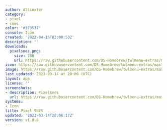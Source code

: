 ```yaml
---
author: Allinxter
category:
- pixel
- snes
color: '#373537'
console: Icon
created: '2022-04-16T03:00:53Z'
description: ''
downloads:
  pixelsnes.png:
    size: 286
    url: https://raw.githubusercontent.com/DS-Homebrew/twlmenu-extras/master/_nds/TWiLightMenu/icons/pixelsnes.png
icon: https://raw.githubusercontent.com/DS-Homebrew/twlmenu-extras/master/_nds/TWiLightMenu/icons/pixelsnes.png
image: https://raw.githubusercontent.com/DS-Homebrew/twlmenu-extras/master/_nds/TWiLightMenu/icons/pixelsnes.png
last_updated: 2023-03-14 at 20:06 (UTC)
layout: app
license: ''
screenshots:
- description: Pixelsnes
  url: https://raw.githubusercontent.com/DS-Homebrew/twlmenu-extras/master/_nds/TWiLightMenu/icons/pixelsnes.png
systems:
- Icon
title: Pixel SNES
updated: '2023-03-14T20:06:17Z'
version: v1.0.0
---
```

